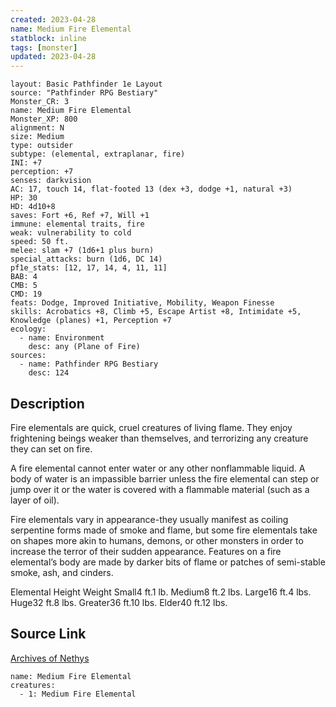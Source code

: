 ```yaml
---
created: 2023-04-28
name: Medium Fire Elemental
statblock: inline
tags: [monster]
updated: 2023-04-28
---
```

```statblock
layout: Basic Pathfinder 1e Layout
source: "Pathfinder RPG Bestiary"
Monster_CR: 3
name: Medium Fire Elemental
Monster_XP: 800
alignment: N
size: Medium
type: outsider
subtype: (elemental, extraplanar, fire)
INI: +7
perception: +7
senses: darkvision
AC: 17, touch 14, flat-footed 13 (dex +3, dodge +1, natural +3)
HP: 30
HD: 4d10+8
saves: Fort +6, Ref +7, Will +1
immune: elemental traits, fire
weak: vulnerability to cold
speed: 50 ft.
melee: slam +7 (1d6+1 plus burn)
special_attacks: burn (1d6, DC 14)
pf1e_stats: [12, 17, 14, 4, 11, 11]
BAB: 4
CMB: 5
CMD: 19
feats: Dodge, Improved Initiative, Mobility, Weapon Finesse
skills: Acrobatics +8, Climb +5, Escape Artist +8, Intimidate +5, Knowledge (planes) +1, Perception +7
ecology:
  - name: Environment
    desc: any (Plane of Fire)
sources:
  - name: Pathfinder RPG Bestiary
    desc: 124
```
## Description
Fire elementals are quick, cruel creatures of living flame. They enjoy frightening beings weaker than themselves, and terrorizing any creature they can set on fire.

A fire elemental cannot enter water or any other nonflammable liquid. A body of water is an impassible barrier unless the fire elemental can step or jump over it or the water is covered with a flammable material (such as a layer of oil).

Fire elementals vary in appearance-they usually manifest as coiling serpentine forms made of smoke and flame, but some fire elementals take on shapes more akin to humans, demons, or other monsters in order to increase the terror of their sudden appearance. Features on a fire elemental’s body are made by darker bits of flame or patches of semi-stable smoke, ash, and cinders.

Elemental Height Weight Small4 ft.1 lb. Medium8 ft.2 lbs. Large16 ft.4 lbs. Huge32 ft.8 lbs. Greater36 ft.10 lbs. Elder40 ft.12 lbs.
## Source Link
[Archives of Nethys](https://aonprd.com/MonsterDisplay.aspx?ItemName=Medium%20Fire%20Elemental)
```encounter-table
name: Medium Fire Elemental
creatures:
  - 1: Medium Fire Elemental
```
